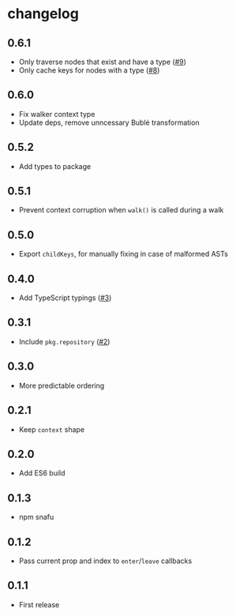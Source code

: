 # changelog

## 0.6.1

* Only traverse nodes that exist and have a type ([#9](https://github.com/Rich-Harris/estree-walker/pull/9))
* Only cache keys for nodes with a type ([#8](https://github.com/Rich-Harris/estree-walker/pull/8))

## 0.6.0

* Fix walker context type
* Update deps, remove unncessary Bublé transformation

## 0.5.2

* Add types to package

## 0.5.1

* Prevent context corruption when `walk()` is called during a walk

## 0.5.0

* Export `childKeys`, for manually fixing in case of malformed ASTs

## 0.4.0

* Add TypeScript typings ([#3](https://github.com/Rich-Harris/estree-walker/pull/3))

## 0.3.1

* Include `pkg.repository` ([#2](https://github.com/Rich-Harris/estree-walker/pull/2))

## 0.3.0

* More predictable ordering

## 0.2.1

* Keep `context` shape

## 0.2.0

* Add ES6 build

## 0.1.3

* npm snafu

## 0.1.2

* Pass current prop and index to `enter`/`leave` callbacks

## 0.1.1

* First release
